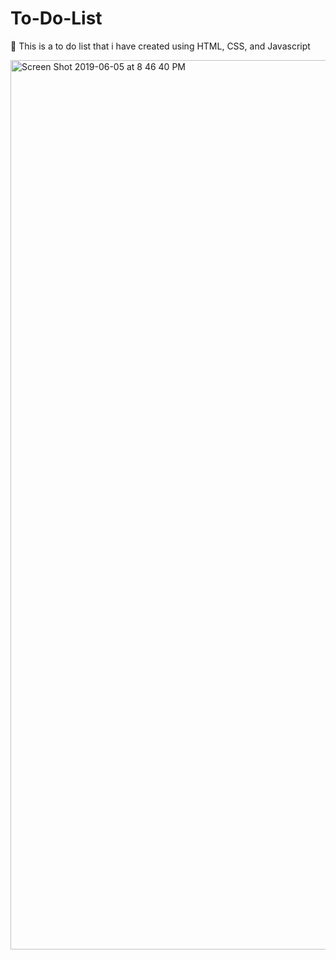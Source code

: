 # To-Do-List
📝
This is a to do list that i have created using HTML, CSS, and Javascript


<img width="1423" alt="Screen Shot 2019-06-05 at 8 46 40 PM" src="https://user-images.githubusercontent.com/25596786/58999303-00e22c00-87ba-11e9-854a-85004f61d99a.png">

